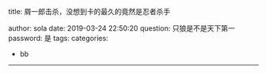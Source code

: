 title: 屑一郎击杀，没想到卡的最久的竟然是忍者杀手

author: sola
date: 2019-03-24 22:50:20
question: 只狼是不是天下第一
password: 是
tags:
categories:

  - bb

---
